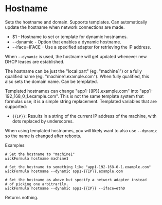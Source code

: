 Hostname
========

Sets the hostname and domain.  Supports templates.  Can automatically update the hostname when network connections are made.

* $1            - Hostname to set or template for dynamic hostnames.
* --dynamic     - Option that enables a dynamic hostname.
* --iface=IFACE - Use a specified adapter for retrieving the IP address.

When `--dynamic` is used, the hostname will get updated whenever new DHCP leases are established.

The hostname can be just the "local part" (eg. "machine1") or a fully qualified name (eg. "machine1.example.com").  When fully qualified, this also sets the domain name.  Can be templated.

Templated hostnames can change "app1-{{IP}}.example.com" into "app1-192_168_0_1.example.com".  This is not the same template system that formulas use; it is a simple string replacement.  Templated variables that are supported:

* `{{IP}}`:  Results in a string of the current IP address of the machine, with dots replaced by underscores.

When using templated hostnames, you will likely want to also use `--dynamic` so the name is changed after reboots.

Examples

    # Set the hostname to "machine1"
    wickFormula hostname machine1

    # Set the hostname to something like "app1-192-168-0-1.example.com"
    wickFormula hostname --dynamic app1-{{IP}}.example.com

    # Set the hostname as above but specify a network adapter instead
    # of picking one arbitrarily.
    wickFormula hostname --dynamic app1-{{IP}} --iface=eth0

Returns nothing.



